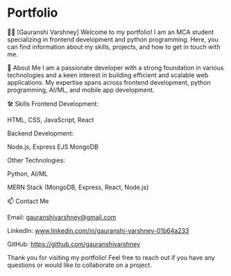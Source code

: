 # Portfolio

🧑‍💻 [Gauranshi Varshney]
Welcome to my portfolio! I am an MCA student specializing in frontend development and python programming. Here, you can find information about my skills, projects, and how to get in touch with me.

🌟 About Me
I am a passionate developer with a strong foundation in various technologies and a keen interest in building efficient and scalable web applications. My expertise spans across frontend development, python programming, AI/ML, and mobile app development.

🛠 Skills
Frontend Development:

HTML, CSS, JavaScript, React

Backend Development:

Node.js, Express
EJS
MongoDB

Other Technologies:

Python, AI/ML

MERN Stack (MongoDB, Express, React, Node.js)

📫 Contact Me

Email: gauranshivarshney@gmail.com

LinkedIn: www.linkedin.com/in/gauranshi-varshney-01b64a233

GitHub: https://github.com/gauranshivarshney

Thank you for visiting my portfolio! Feel free to reach out if you have any questions or would like to collaborate on a project.
